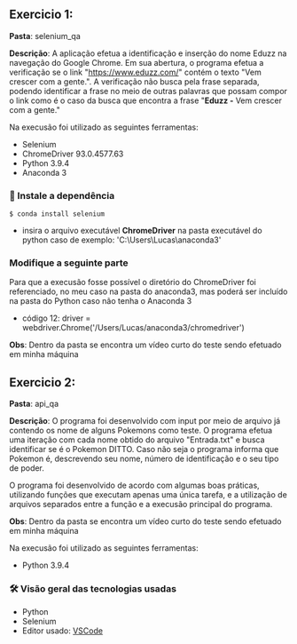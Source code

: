 ## Exercicio 1:

**Pasta**: selenium_qa

**Descrição**: A aplicação efetua a identificação e inserção do nome Eduzz na navegação do Google Chrome. Em sua abertura, o programa efetua a verificação se o link "https://www.eduzz.com/" contém o texto "Vem crescer com a gente.". A verificação não busca pela frase separada, podendo identificar a frase no meio de outras palavras que possam compor o link como é o caso da busca que encontra a frase "**Eduzz -** Vem crescer com a gente."

Na execusão foi utilizado as seguintes ferramentas:
* Selenium
* ChromeDriver 93.0.4577.63
* Python 3.9.4
* Anaconda 3

### 🎲 Instale a dependência
    $ conda install selenium
    
  * insira o arquivo executável **ChromeDriver** na pasta executável do python
    caso de exemplo: 'C:\Users\Lucas\anaconda3\'

### Modifique a seguinte parte

Para que a execusão fosse possível o diretório do ChromeDriver foi referenciado, no meu caso na pasta do anaconda3, mas poderá ser incluído na pasta do Python caso não tenha o Anaconda 3
* código 12: driver = webdriver.Chrome('/Users/Lucas/anaconda3/chromedriver')

**Obs**: Dentro da pasta se encontra um vídeo curto do teste sendo efetuado em minha máquina

## Exercicio 2:

**Pasta**: api_qa

**Descrição**: O programa foi desenvolvido com input por meio de arquivo já contendo os nome de alguns Pokemons como teste. O programa efetua uma iteração com cada nome obtido do arquivo "Entrada.txt" e busca identificar se é o Pokemon DITTO. Caso não seja o programa informa que Pokemon é, descrevendo seu nome, número de identificação e o seu tipo de poder.

  O programa foi desenvolvido de acordo com algumas boas práticas, utilizando funções que executam apenas uma única tarefa, e a utilização de arquivos separados entre a função e a execusão principal do programa.

**Obs**: Dentro da pasta se encontra um vídeo curto do teste sendo efetuado em minha máquina

Na execusão foi utilizado as seguintes ferramentas:
* Python 3.9.4

### 🛠 Visão geral das tecnologias usadas
* Python
* Selenium
* Editor usado: [VSCode](https://code.visualstudio.com/)
